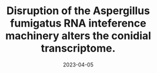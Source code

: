 ---
title: "Disruption of the Aspergillus fumigatus RNA inteference machinery alters the conidial transcriptome."
authors:
- Abdulrahman A. Kelani
- Alexander Bruch
- Flora Rivieccio
- Corissa Visser
- Thomas Krüger
- Danielle Weaver
- Xiaoqing Pan
- Sascha Schäuble
- Gianni Panagiotou
- Olaf Kniemeyer
- Michael J. Bromley
- Paul Bowyer
- Amelia E. Barber
- Axel A. Brakhage
- Matthew G. Blango
#author_notes:
#- "Equal contribution"
#- "Equal contribution"
date: "2023-04-05"
doi: "https://doi.org/10.1261/rna.079350.122"

# Schedule page publish date (NOT publication's date).
publishDate: "2023-04-05"

# Publication type.
# Legend: 0 = Uncategorized; 1 = Conference paper; 2 = Journal article;
# 3 = Preprint / Working Paper; 4 = Report; 5 = Book; 6 = Book section;
# 7 = Thesis; 8 = Patent
publication_types: ["Journal article"]

# Publication name and optional abbreviated publication name.
publication: "RNA, https://doi.org/10.1261/rna.079350.122"
publication_short: ""

abstract: 

# Summary. An optional shortened abstract.
summary: 

tags:
- Source Themes
featured: false

# links:
# - name: ""
#   url: ""
url_pdf: https://doi.org/10.1261/rna.079350.122
url_code: ''
url_dataset: ''
url_poster: ''
url_project: ''
url_slides: ''
url_source: ''
url_video: ''

# Featured image
# To use, add an image named `featured.jpg/png` to your page's folder. 
#image:
#  caption: 'Image credit: [**Unsplash**](https://unsplash.com/photos/jdD8gXaTZsc)'
#  focal_point: ""
#  preview_only: false

# Associated Projects (optional).
#   Associate this publication with one or more of your projects.
#   Simply enter your project's folder or file name without extension.
#   E.g. `internal-project` references `content/project/internal-project/index.md`.
#   Otherwise, set `projects: []`.
#projects: []

# Slides (optional).
#   Associate this publication with Markdown slides.
#   Simply enter your slide deck's filename without extension.
#   E.g. `slides: "example"` references `content/slides/example/index.md`.
#   Otherwise, set `slides: ""`.
#slides: example
---